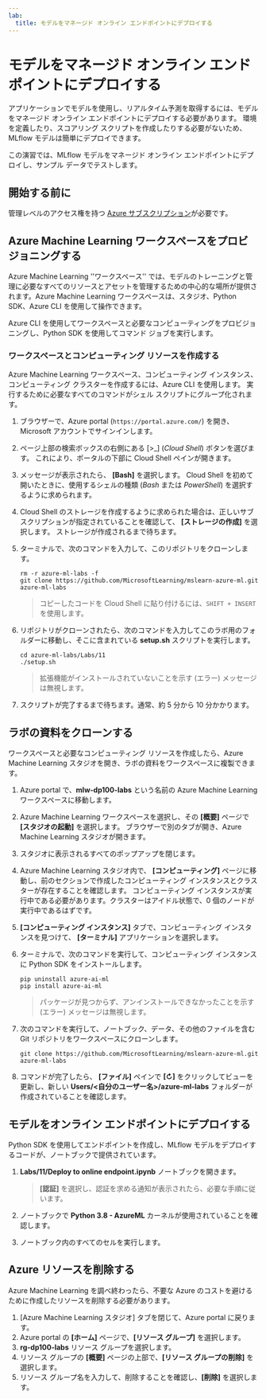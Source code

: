 ```yaml
---
lab:
  title: モデルをマネージド オンライン エンドポイントにデプロイする
---
```


# モデルをマネージド オンライン エンドポイントにデプロイする

アプリケーションでモデルを使用し、リアルタイム予測を取得するには、モデルをマネージド オンライン エンドポイントにデプロイする必要があります。 環境を定義したり、スコアリング スクリプトを作成したりする必要がないため、MLflow モデルは簡単にデプロイできます。

この演習では、MLflow モデルをマネージド オンライン エンドポイントにデプロイし、サンプル データでテストします。 

## 開始する前に

管理レベルのアクセス権を持つ [Azure サブスクリプション](https://azure.microsoft.com/free?azure-portal=true)が必要です。

## Azure Machine Learning ワークスペースをプロビジョニングする

Azure Machine Learning ''ワークスペース'' では、モデルのトレーニングと管理に必要なすべてのリソースとアセットを管理するための中心的な場所が提供されます。Azure Machine Learning ワークスペースは、スタジオ、Python SDK、Azure CLI を使用して操作できます。 

Azure CLI を使用してワークスペースと必要なコンピューティングをプロビジョニングし、Python SDK を使用してコマンド ジョブを実行します。

### ワークスペースとコンピューティング リソースを作成する

Azure Machine Learning ワークスペース、コンピューティング インスタンス、コンピューティング クラスターを作成するには、Azure CLI を使用します。 実行するために必要なすべてのコマンドがシェル スクリプトにグループ化されます。

1. ブラウザーで、Azure portal (`https://portal.azure.com/`) を開き、Microsoft アカウントでサインインします。
1. ページ上部の検索ボックスの右側にある \[>_] (*Cloud Shell*) ボタンを選びます。 これにより、ポータルの下部に Cloud Shell ペインが開きます。
1. メッセージが表示されたら、 **[Bash]** を選択します。 Cloud Shell を初めて開いたときに、使用するシェルの種類 (*Bash* または *PowerShell*) を選択するように求められます。 
1. Cloud Shell のストレージを作成するように求められた場合は、正しいサブスクリプションが指定されていることを確認して、 **[ストレージの作成]** を選択します。 ストレージが作成されるまで待ちます。
1. ターミナルで、次のコマンドを入力して、このリポジトリをクローンします。

    ```azurecli
    rm -r azure-ml-labs -f
    git clone https://github.com/MicrosoftLearning/mslearn-azure-ml.git azure-ml-labs
    ```

    > コピーしたコードを Cloud Shell に貼り付けるには、`SHIFT + INSERT` を使用します。 

1. リポジトリがクローンされたら、次のコマンドを入力してこのラボ用のフォルダーに移動し、そこに含まれている **setup.sh** スクリプトを実行します。
    
    ```azurecli
    cd azure-ml-labs/Labs/11
    ./setup.sh
    ```

    > 拡張機能がインストールされていないことを示す (エラー) メッセージは無視します。 

1. スクリプトが完了するまで待ちます。通常、約 5 分から 10 分かかります。 

## ラボの資料をクローンする

ワークスペースと必要なコンピューティング リソースを作成したら、Azure Machine Learning スタジオを開き、ラボの資料をワークスペースに複製できます。 

1. Azure portal で、**mlw-dp100-labs** という名前の Azure Machine Learning ワークスペースに移動します。
1. Azure Machine Learning ワークスペースを選択し、その **[概要]** ページで **[スタジオの起動]** を選択します。 ブラウザーで別のタブが開き、Azure Machine Learning スタジオが開きます。
1. スタジオに表示されるすべてのポップアップを閉じます。
1. Azure Machine Learning スタジオ内で、 **[コンピューティング]** ページに移動し、前のセクションで作成したコンピューティング インスタンスとクラスターが存在することを確認します。 コンピューティング インスタンスが実行中である必要があります。クラスターはアイドル状態で、0 個のノードが実行中であるはずです。
1. **[コンピューティング インスタンス]** タブで、コンピューティング インスタンスを見つけて、 **[ターミナル]** アプリケーションを選択します。
1. ターミナルで、次のコマンドを実行して、コンピューティング インスタンスに Python SDK をインストールします。
    
    ```
    pip uninstall azure-ai-ml
    pip install azure-ai-ml
    ```

    > パッケージが見つからず、アンインストールできなかったことを示す (エラー) メッセージは無視します。

1. 次のコマンドを実行して、ノートブック、データ、その他のファイルを含む Git リポジトリをワークスペースにクローンします。
    
    ```
    git clone https://github.com/MicrosoftLearning/mslearn-azure-ml.git azure-ml-labs
    ```
 
1. コマンドが完了したら、 **[ファイル]** ペインで **[&#8635;]** をクリックしてビューを更新し、新しい **Users/<自分のユーザー名>/azure-ml-labs** フォルダーが作成されていることを確認します。

## モデルをオンライン エンドポイントにデプロイする

Python SDK を使用してエンドポイントを作成し、MLflow モデルをデプロイするコードが、ノートブックで提供されています。 

1. **Labs/11/Deploy to online endpoint.ipynb** ノートブックを開きます。

    > **[認証]** を選択し、認証を求める通知が表示されたら、必要な手順に従います。 

1. ノートブックで **Python 3.8 - AzureML** カーネルが使用されていることを確認します。 
1. ノートブック内のすべてのセルを実行します。

## Azure リソースを削除する

Azure Machine Learning を調べ終わったら、不要な Azure のコストを避けるために作成したリソースを削除する必要があります。

1. [Azure Machine Learning スタジオ] タブを閉じて、Azure portal に戻ります。
1. Azure portal の **[ホーム]** ページで、**[リソース グループ]** を選択します。
1. **rg-dp100-labs** リソース グループを選択します。
1. リソース グループの **[概要]** ページの上部で、**[リソース グループの削除]** を選択します。 
1. リソース グループ名を入力して、削除することを確認し、**[削除]** を選択します。
